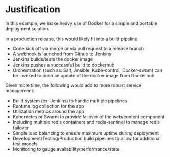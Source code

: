 
# Justification
In this example, we make heavy use of Docker for a simple and portable deployment solution. 

In a production release, this would likely fit into a build pipeline.
- Code kick off via merge or via pull request to a release branch
- A webhook is launched from Github to Jenkins
- Jenkins builds/tests the docker image
- Jenkins pushes a successful build to dockerhub
- Orchestration (such as: Salt, Ansible, Kube-control, Docker-swam) can be invoked to push an update of the docker image from Dockerhub

Given more time, the following would add to more robust service management:
- Build system (ex: Jenkins) to handle multiple pipelines
- Runtime log collection for the app
- Utilization metrics around the app
- Kubernetes or Swarm to provide failover of the web/content component
- Including multiple redis containers and redis-sentinel to manage redis failover
- Simple load balancing to ensure maximum uptime during deployment
- Development/Testing/Production build pipelines to allow for additional test models
- Monitoring to gauge availability/performance/state
